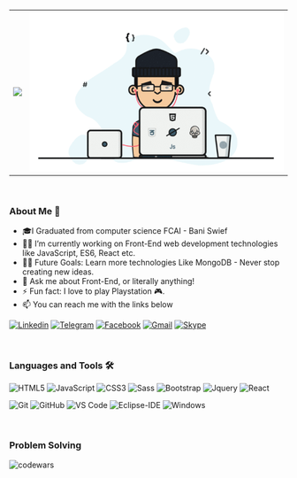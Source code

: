 <table>
          <tr>
              <td align="center">
                        <img src="https://readme-typing-svg.herokuapp.com?font=Poppins&size=28&color=6571FF&center=true&vCenter=true&lines=Hi!+I+am+Ahmed+Farag+%F0%9F%91%8F;Front+End+Developer+%F0%9F%92%BB">
                    </td>
              <td align="center">
                  <img src="coder.gif" alt="banner that says Ahmed Farag - Front End Developer">
              </td>
          </tr>
</table>

<br>

### About Me 📌

<!--<img align="right" alt="GIF" height="160px" src="https://media.giphy.com/media/du3J3cXyzhj75IOgvA/giphy.gif" /> -->

- 🎓I Graduated from computer science FCAI - Bani Swief
- 👨‍💻 I’m currently working on Front-End web development technologies like JavaScript, ES6, React etc.
- 💪🏼 Future Goals: Learn more technologies Like MongoDB - Never stop creating new ideas.
- :speech_balloon: Ask me about Front-End, or literally anything!
- ⚡ Fun fact: I love to play Playstation 🎮.
- :mailbox: You can reach me with the links below

[![Linkedin](https://img.shields.io/badge/-LINKEDIN-0077B5?style=for-the-badge&logo=linkedin&logoColor=white)](https://www.linkedin.com/in/ahmed-farag-395702199)
[![Telegram](https://img.shields.io/badge/-Telegram-1ca0f1?style=for-the-badge&labelColor=1ca0f1&logo=telegram&logoColor=white)](https://t.me/ElBrazily18)
[![Facebook](https://img.shields.io/badge/-Facebook-036be4?style=for-the-badge&logo=Facebook&logoColor=white)](https://www.facebook.com/ahmedf.elbrazily/)
[![Gmail](https://img.shields.io/badge/-GMAIL-D14836?style=for-the-badge&logo=gmail&logoColor=white)](mailto:ahmedfaragfdfdfd@gmail.com)
[![Skype](https://img.shields.io/badge/-Skype-036be4?style=for-the-badge&logo=Skype&logoColor=white)](https://join.skype.com/invite/HhsQpj5iEZFj)

<br>

### Languages and Tools 🛠

![HTML5](https://img.shields.io/badge/-HTML5-%23E44D27?style=for-the-badge&logo=html5&logoColor=ffffff)
![JavaScript](https://img.shields.io/badge/-JavaScript-%23F7DF1C?style=for-the-badge&logo=javascript&logoColor=000000&labelColor=%23F7DF1C&color=%23FFCE5A)
![CSS3](https://img.shields.io/badge/-CSS3-%231572B6?style=for-the-badge&logo=css3)
![Sass](https://img.shields.io/badge/-Sass-%23CC6699?style=for-the-badge&logo=sass&logoColor=ffffff)
![Bootstrap](https://img.shields.io/badge/-Bootstrap-563D7C?style=for-the-badge&logo=Bootstrap)
![Jquery](https://img.shields.io/badge/-Jquery-%231572B6?style=for-the-badge&logo=jquery&logoColor=ffffff)
![React](https://img.shields.io/badge/-React-61DBFB?style=for-the-badge&logo=react&logoColor=000000)

![Git](https://img.shields.io/badge/-Git-%23F05032?style=for-the-badge&logo=git&logoColor=%23ffffff)
![GitHub](https://img.shields.io/badge/-GitHub-181717?style=for-the-badge&logo=github)
![VS Code](http://img.shields.io/badge/-VS%20Code-007ACC?style=for-the-badge&logo=visual-studio-code&logoColor=ffffff)
![Eclipse-IDE](http://img.shields.io/badge/-Eclipse-2C2255?style=for-the-badge&logo=eclipse&logoColor=ffffff)
![Windows](http://img.shields.io/badge/-Windows-0078D6?style=for-the-badge&logo=windows&logoColor=ffffff)

<br>

### Problem Solving
![codewars](https://www.codewars.com/users/AhmedFarag18/badges/large)
